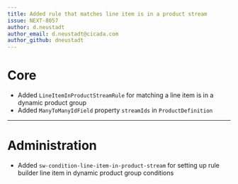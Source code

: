 ```yaml
---
title: Added rule that matches line item is in a product stream
issue: NEXT-8057
author: d.neustadt
author_email: d.neustadt@cicada.com 
author_github: dneustadt
---
```

# Core
* Added `LineItemInProductStreamRule` for matching a line item is in a dynamic product group
* Added `ManyToManyIdField` property `streamIds` in `ProductDefinition`
___
# Administration
* Added `sw-condition-line-item-in-product-stream` for setting up rule builder line item in dynamic product group conditions
